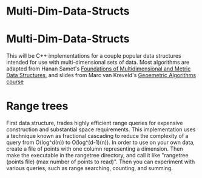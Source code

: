 # Multi-Dim-Data-Structs
# Multi-Dim-Data-Structs
This will be C++ implementations for a couple popular data structures intended for use with multi-dimensional sets of data. Most algorithms are adapted from Hanan Samet's [Foundations of Multidimensional and Metric Data Structures](https://www.amazon.com/Foundations-Multidimensional-Structures-Kaufmann-Computer/dp/0123694469), and slides from 
Marc van Kreveld's [Geoemetric Algorithms course](http://www.cs.uu.nl/docs/vakken/ga/)
# Range trees
First data structure, trades highly efficient range queries for expensive construction and substantial space requirements. This implementation uses a technique known as fractional cascading to reduce the complexity of a query from O(log^d(n)) to O(log^(d-1)(n)). In order to use on your own data, create a file of points with one column representing a dimension. Then make the executable in the rangetree directory, and call it like "rangetree (points file) (max number of points to read)". Then you can experiment with various queries, such as range searching, counting, and summing.
